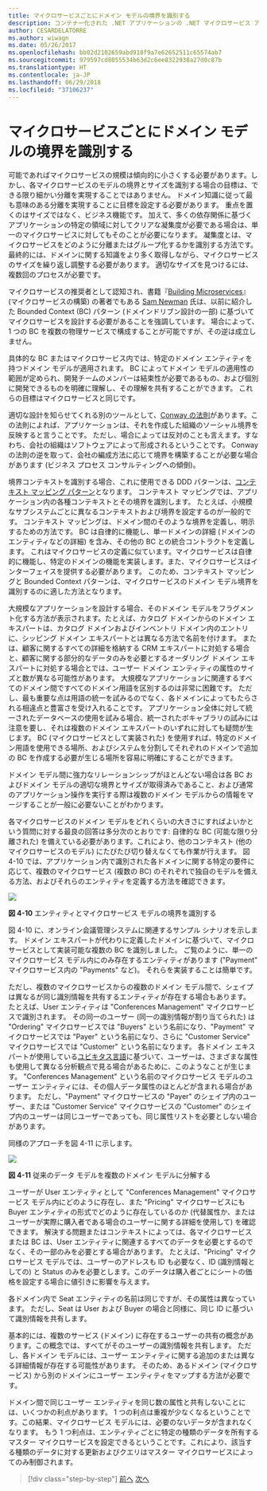 ```yaml
---
title: マイクロサービスごとにドメイン モデルの境界を識別する
description: コンテナー化された .NET アプリケーションの .NET マイクロサービス アーキテクチャ | マイクロサービスごとにドメイン モデルの境界を識別する
author: CESARDELATORRE
ms.author: wiwagn
ms.date: 05/26/2017
ms.openlocfilehash: bb02d2102659abd910f9a7e62652511c65574ab7
ms.sourcegitcommit: 979597cd8055534b63d2c6ee8322938a27d0c87b
ms.translationtype: HT
ms.contentlocale: ja-JP
ms.lasthandoff: 06/29/2018
ms.locfileid: "37106237"
---
```

# <a name="identify-domain-model-boundaries-for-each-microservice"></a>マイクロサービスごとにドメイン モデルの境界を識別する

可能であればマイクロサービスの規模は傾向的に小さくする必要があります。しかし、各マイクロサービスのモデルの境界とサイズを識別する場合の目標は、できる限り細かい分離を実現することではありません。 ドメイン知識に従って最も意味のある分離を実現することに目標を設定する必要があります。 重点を置くのはサイズではなく、ビジネス機能です。 加えて、多くの依存関係に基づくアプリケーションの特定の領域に対してクリアな凝集度が必要である場合は、単一のマイクロサービスに対してもそのことが必要になります。 凝集度とは、マイクロサービスをどのように分離またはグループ化するかを識別する方法です。 最終的には、ドメインに関する知識をより多く取得しながら、マイクロサービスのサイズを繰り返し調整する必要があります。 適切なサイズを見つけるには、複数回のプロセスが必要です。

マイクロサービスの推奨者として認知され、書籍『[Building Microservices](https://samnewman.io/books/building_microservices/)』 (マイクロサービスの構築) の著者でもある [Sam Newman](https://samnewman.io/) 氏は、以前に紹介した Bounded Context (BC) パターン (ドメインドリブン設計の一部) に基づいてマイクロサービスを設計する必要があることを強調しています。 場合によって、1 つの BC を複数の物理サービスで構成することが可能ですが、その逆は成立しません。

具体的な BC またはマイクロサービス内では、特定のドメイン エンティティを持つドメイン モデルが適用されます。 BC によってドメイン モデルの適用性の範囲が定められ、開発チームのメンバーは結束性が必要であるもの、および個別に開発できるものを明確に理解し、その理解を共有することができます。 これらの目標はマイクロサービスと同じです。

適切な設計を知らせてくれる別のツールとして、[Conway の法則](https://en.wikipedia.org/wiki/Conway%27s_law)があります。この法則によれば、アプリケーションは、それを作成した組織のソーシャル境界を反映すると言うことです。 ただし、場合によっては反対のことも言えます。すなわち、会社の組織はソフトウェアによって形成されるということです。 Conway の法則の逆を取って、会社の編成方法に応じて境界を構築することが必要な場合があります (ビジネス プロセス コンサルティングへの傾倒)。

境界コンテキストを識別する場合、これに使用できる DDD パターンは、[コンテキスト マッピング パターン](https://www.infoq.com/articles/ddd-contextmapping)となります。 コンテキスト マッピングでは、アプリケーション内の各種コンテキストとその境界を識別します。 たとえば、小規模なサブシステムごとに異なるコンテキストおよび境界を設定するのが一般的です。 コンテキスト マッピングは、ドメイン間のそのような境界を定義し、明示するための方法です。 BC は自律的に機能し、単一ドメインの詳細 (ドメインのエンティティなどの詳細) を含み、その他の BC との統合コントラクトを定義します。 これはマイクロサービスの定義に似ています。マイクロサービスは自律的に機能し、特定のドメインの機能を実装します。また、マイクロサービスはインターフェイスを提供する必要があります。 このため、コンテキスト マッピングと Bounded Context パターンは、マイクロサービスのドメイン モデル境界を識別するのに適した方法となります。

大規模なアプリケーションを設計する場合、そのドメイン モデルをフラグメント化する方法が表示されます。たとえば、カタログ ドメインからのドメイン エキスパートは、カタログ ドメインおよびインベントリ ドメイン内のエントリに、シッピング ドメイン エキスパートとは異なる方法で名前を付けます。 または、顧客に関するすべての詳細を格納する CRM エキスパートに対処する場合と、顧客に関する部分的なデータのみを必要とするオーダリング ドメイン エキスパートに対処する場合とでは、ユーザー ドメイン エンティティの属性のサイズと数が異なる可能性があります。 大規模なアプリケーションに関連するすべてのドメイン間ですべてのドメイン用語を区別するのは非常に困難です。 ただし、最も重要な点は用語の統一を試みるのでなく、各ドメインによってもたらされる相違点と豊富さを受け入れることです。 アプリケーション全体に対して統一されたデータベースの使用を試みる場合、統一されたボキャブラリの試みには注意を要し、それは複数のドメイン エキスパートのいずれに対しても疑問が生じます。 BC (マイクロサービスとして実装された) を使用すれば、特定のドメイン用語を使用できる場所、およびシステムを分割してそれぞれのドメインで追加の BC を作成する必要が生じる場所を容易に明確にすることができます。

ドメイン モデル間に強力なリレーションシップがほとんどない場合は各 BC およびドメイン モデルの適切な境界とサイズが取得済みであること、および通常のアプリケーション操作を実行する際は複数のドメイン モデルからの情報をマージすることが一般に必要ないことがわかります。

各マイクロサービスのドメイン モデルをどれくらいの大きさにすればよいかという質問に対する最良の回答は多分次のとおりです: 自律的な BC (可能な限り分離された) を備えている必要があります。これにより、他のコンテキスト (他のマイクロサービスのモデル) にたびたび切り替えなくても作業が行えます。 図 4-10 では、アプリケーション内で識別された各ドメインに関する特定の要件に応じて、複数のマイクロサービス (複数の BC) のそれぞれで独自のモデルを備える方法、およびそれらのエンティティを定義する方法を確認できます。

![](./media/image10.png)

**図 4-10** エンティティとマイクロサービス モデルの境界を識別する

図 4-10 に、オンライン会議管理システムに関連するサンプル シナリオを示します。 ドメイン エキスパートが代わりに定義したドメインに基づいて、マイクロサービスとして実装可能な複数の BC を識別しました。 ご覧のように、単一のマイクロサービス モデル内にのみ存在するエンティティがあります ("Payment" マイクロサービス内の "Payments" など)。 それらを実装することは簡単です。

ただし、複数のマイクロサービスからの複数のドメイン モデル間で、シェイプは異なるが同じ識別情報を共有するエンティティが存在する場合もあります。 たとえば、User エンティティは "Conferences Management" マイクロサービスで識別されます。 その同一のユーザー (同一の識別情報が割り当てられた) は "Ordering" マイクロサービスでは "Buyers" という名前になり、"Payment" マイクロサービスでは "Payer" という名前になり、さらに "Customer Service" マイクロサービスでは "Customer" という名前になります。 各ドメイン エキスパートが使用している[ユビキタス言語](https://martinfowler.com/bliki/UbiquitousLanguage.html)に基づいて、ユーザーは、さまざまな属性も使用して異なる分析観点で見る場合があるために、このようなことが生じます。 "Conferences Management" という名前のマイクロサービス モデルのユーザー エンティティには、その個人データ属性のほとんどが含まれる場合があります。 ただし、"Payment" マイクロサービスの "Payer" のシェイプ内のユーザー、または "Customer Service" マイクロサービスの "Customer" のシェイプ内のユーザーは同じユーザーであっても、同じ属性リストを必要としない場合があります。

同様のアプローチを図 4-11 に示します。

![](./media/image11.png)

**図 4-11** 従来のデータ モデルを複数のドメイン モデルに分解する

ユーザーが User エンティティとして "Conferences Management" マイクロサービス モデル内にどのように存在し、また "Pricing" マイクロサービスにも Buyer エンティティの形式でどのように存在しているのか (代替属性か、またはユーザーが実際に購入者である場合のユーザーに関する詳細を使用して) を確認できます。 解決する問題またはコンテキストによっては、各マイクロサービスまたは BC は、User エンティティに関連するすべてのデータを必要とするのでなく、その一部のみを必要とする場合があります。 たとえば、"Pricing" マイクロサービス モデルでは、ユーザーのアドレスも ID も必要なく、ID (識別情報としての) と Status のみを必要とします。このデータは購入者ごとにシートの価格を設定する場合に値引きに影響を与えます。

各ドメイン内で Seat エンティティの名前は同じですが、その属性は異なっています。 ただし、Seat は User および Buyer の場合と同様に、同じ ID に基づいて識別情報を共有します。

基本的には、複数のサービス (ドメイン) に存在するユーザーの共有の概念があります。この概念では、すべてがそのユーザーの識別情報を共有します。 ただし、各ドメイン モデルには、ユーザー エンティティに関する追加のまたは異なる詳細情報が存在する可能性があります。 そのため、あるドメイン (マイクロサービス) から別のドメインにユーザー エンティティをマップする方法が必要です。

ドメイン間で同じユーザー エンティティを同じ数の属性と共有しないことには、いくつかの利点があります。 1 つの利点は重複が少なくなるということです。この結果、マイクロサービス モデルには、必要のないデータが含まれなくなります。 もう 1 つ利点は、エンティティごとに特定の種類のデータを所有するマスター マイクロサービスを設定できるということです。これにより、該当する種類のデータに対する更新およびクエリはマスター マイクロサービスによってのみ制御されます。


>[!div class="step-by-step"]
[前へ](distributed-data-management.md)
[次へ](direct-client-to-microservice-communication-versus-the-api-gateway-pattern.md)

